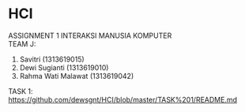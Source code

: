 # HCI
ASSIGNMENT 1 INTERAKSI MANUSIA KOMPUTER<br>
TEAM J:<br>
1. Savitri (1313619015)
2. Dewi Sugianti (1313619010)
3. Rahma Wati Malawat (1313619042)

TASK 1:
https://github.com/dewsgnt/HCI/blob/master/TASK%201/README.md
